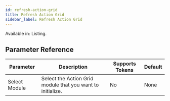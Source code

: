 ```yaml
---
id: refresh-action-grid
title: Refresh Action Grid
sidebar_label: Refresh Action Grid
---
```


Available in: Listing.




## Parameter Reference
| Parameter | Description | Supports Tokens | Default |
| -- | -- | -- | -- |
| Select Module | Select the Action Grid module that you want to initialize. | No | None |
